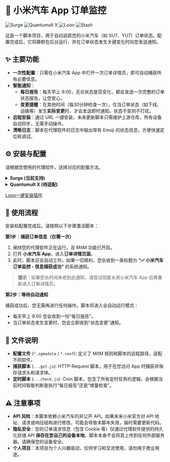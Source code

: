 # 🚗 小米汽车 App 订单监控

![Surge](https://img.shields.io/badge/Surge-✓-orange)
![Quantumult X](https://img.shields.io/badge/Quantumult%20X-待适配-lightgrey)
![Loon](https://img.shields.io/badge/Loon-✓-green)
![Stash](https://img.shields.io/badge/Stash-待适配-lightgrey)

这是一个脚本项目，用于自动追踪您的小米汽车（如 SU7、YU7）订单状态。配置完成后，它将静默在后台运行，并在订单状态发生关键变化时向您发送通知。

## ✨ 主要功能

* **一次性配置**：只需在小米汽车 App 中打开一次订单详情页，即可自动捕获所有必要信息。
* **智能通知**：
    * **每日报告**：每天早上 9:00，无论状态是否变化，都会发送一次完整的订单状态报告，让您安心。
    * **变更提醒**：在其他时间（每30分钟检查一次），仅当订单状态（如下线、运输等）发生**实际变更**时，才会发送即时通知。状态不变则不打扰。
* **远程安装**：通过 URL 一键安装，未来更新脚本只需维护上游仓库，所有设备自动同步，无需手动操作。
* **清晰日志**：脚本在代理软件的日志中输出带有 Emoji 的状态信息，方便快速定位和调试。

## ⚙️ 安装与配置

请根据您使用的代理软件，选择对应的配置方法。

<details>
<summary><strong>Surge (当前支持)</strong></summary>

**1. 复制模块链接**

   * **直连用户** (如海外用户):
       ```
       https://raw.githubusercontent.com/lonelyman0108/script/refs/heads/master/xiaomi_ev_order_monitor/surge/xiaomi_ev_order_monitor.sgmodule
       ```
   * **国内加速** (使用 `cdn.jsdelivr.net`):
       ```
       https://cdn.jsdelivr.net/gh/lonelyman0108/script@master/xiaomi_ev_order_monitor/surge/xiaomi_ev_order_monitor.sgmodule
       ```
       > 注意：Jsdelivr 有缓存，更新可能存在延迟。

**2. 在 Surge 中安装模块**

   * 打开 Surge App，切换到 `首页` -> `模块`。
   * 点击 `安装新模块`。
   * 将上一步复制的 URL 粘贴进去，点击 `好的`。
   * Surge 会自动下载并安装模块。请确保在模块列表中，该模块右侧的开关是**开启**状态。

**3. 确认 MitM 已启用**

   * 回到 Surge `首页`，点击 `MitM`。
   * 确保顶部的 `MitM` 总开关已开启。
   * 确保您已经按照 Surge 的指引，正确安装并信任了 Surge CA 证书。
   * 模块会自动将所需的主机名 `api.retail.xiaomiev.com` 添加到 MitM 主机名列表中。

</details>

<details>
<summary><strong>Quantumult X (待适配)</strong></summary>

- Quantumult X 的配置正在适配中，敬请期待。

</details>

[Loon一键安装插件](https://www.nsloon.com/openloon/import?plugin=https://raw.githubusercontent.com/lonelyman0108/script/refs/heads/master/xiaomi_ev_order_monitor/loon/xiaomiev.plugin)

## 🚀 使用流程

安装和配置完成后，请按照以下步骤激活脚本：

**第1步：捕获订单信息（仅需一次）**

1.  保持您的代理软件正在运行，且 MitM 功能已开启。
2.  打开 **小米汽车 App**，进入**订单详情页面**。
3.  此时，脚本应会自动工作。如果一切顺利，您会收到一条标题为 **“✅ 小米汽车订单监控 - 信息捕获成功”** 的系统通知。

> **提示**：如果您长时间未收到此通知，请尝试彻底关闭小米汽车 App 后再重新进入订单详情页。

**第2步：等待自动通知**

捕获成功后，您无需再进行任何操作。脚本将进入全自动运行模式：
* 每天早上 9:00 您会收到一份“每日报告”。
* 当订单状态发生变更时，您会立即收到“状态变更”通知。

## 📄 文件说明

* **配置文件** (`*.sgmodule` / `*.conf`): 定义了 MitM 规则和脚本的远程路径，适配不同软件。
* **捕获脚本** (`...get.js`): HTTP-Request 脚本，用于在您访问 App 时捕获并保存请求头和请求体。
* **定时脚本** (`...check.js`): Cron 脚本，包含了所有定时任务的逻辑，会根据当前时间智能判断是执行“每日报告”还是“增量检查”。

## ⚠️ 注意事项

* **API 风险**：本脚本依赖小米汽车的非公开 API。如果未来小米官方对 API 地址、请求或响应结构进行修改，可能会导致本脚本失效，届时需要更新代码。
* **隐私安全**：您的订单请求信息（包含 Cookie 等）仅通过代理软件提供的持久化存储 API **保存在您自己的设备本地**，脚本本身不会将其上传到任何外部服务器。请确保您的设备安全。
* **个人项目**：本项目为个人兴趣驱动，仅供学习和交流使用，请勿用于商业用途。